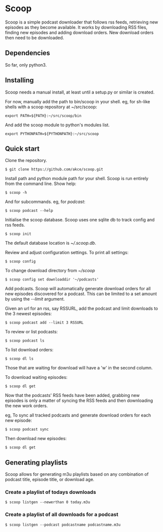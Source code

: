 # Scoop

Scoop is a simple podcast downloader that follows rss feeds, retrieving new episodes as they become available.
It works by downloading RSS files, finding new episodes and adding download orders. New download orders then need to be downloaded.

## Dependencies

So far, only python3.

## Installing

Scoop needs a manual install, at least until a setup.py or similar is created.

For now, manually add the path to bin/scoop in your shell. eg, for sh-like shells with a scoop repository at ~/src/scoop:
```
export PATH=${PATH}:~/src/scoop/bin
```

And add the scoop module to python's modules list.
```
export PYTHONPATH=${PYTHONPATH}:~/src/scoop
```

## Quick start

Clone the repository.

```
$ git clone https://github.com/akce/scoop.git
```

Install path and python module path for your shell.
Scoop is run entirely from the command line. Show help:
```
$ scoop -h
```
And for subcommands. eg, for *podcast*:
```
$ scoop podcast --help
```

Initialise the scoop database. Scoop uses one sqlite db to track config and rss feeds.

```
$ scoop init
```

The default database location is *~/.scoop.db*.

Review and adjust configuration settings. To print all settings:
```
$ scoop config
```

To change download directory from *~/scoop*
```
$ scoop config set downloaddir '~/podcasts'
```

Add podcasts. Scoop will automatically generate download orders for all new episodes discovered for a podcast. This can be limited to a set amount by using the *--limit* argument.

Given an url for an rss, say RSSURL, add the podcast and limit downloads to the 3 newest episodes:
```
$ scoop podcast add --limit 3 RSSURL
```

To review or list podcasts:
```
$ scoop podcast ls
```

To list download orders:
```
$ scoop dl ls
```
Those that are *w*aiting for download will have a 'w' in the second column.

To download waiting episodes:
```
$ scoop dl get
```

Now that the podcasts' RSS feeds have been added, grabbing new episodes is only a matter of syncing the RSS feeds and then downloading the new work orders.

eg, To sync all tracked podcasts and generate download orders for each new episode:

```
$ scoop podcast sync
```

Then download new episodes:
```
$ scoop dl get
```

## Generating playlists

Scoop allows for generating m3u playlists based on any combination of podcast title, episode title, or download age.

### Create a playlist of todays downloads

```
$ scoop listgen --newerthan 0 today.m3u
```

### Create a playlist of all downloads for a podcast
```
$ scoop listgen --podcast podcastname podcastname.m3u
```
